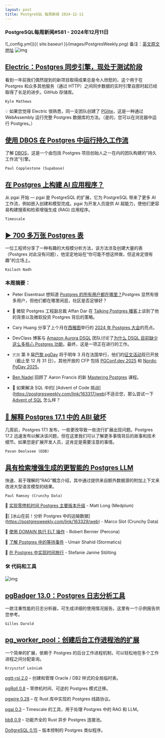 ```yaml
---
layout: post
title: PostgreSQL 每周新闻 2024-12-11
---
```

### PostgreSQL每周新闻#581 - 2024年12月11日
![_config.yml]({{ site.baseurl }}/images/PostgresWeekly.png)
备注：[英文原文地址](https://postgresweekly.com/issues/580)
![img](https://res.cloudinary.com/cpress/image/upload/w_1280,e_sharpen:60,q_auto/qetnbvmsxtbxsosfq2zc.jpg)
## [Electric：Postgres 同步引擎，现处于测试阶段](https://postgresweekly.com/link/163305/web)
看到一年前我们偶然提到的新项目取得成果总是令人欣慰的，这个用于在 Postgres 和众多其他服务（通过 HTTP）之间同步数据的实时引擎自那时起已经取得了长足的进步。GitHub 存储库。

`Kyle Mathews`

💡 如果您觉得 Electric 很熟悉，同一支团队创建了 [PGlite](https://postgresweekly.com/link/163307/web)，这是一种通过 WebAssembly 运行完整 Postgres 数据库的方法。（是的，您可以在浏览器中运行 Postgres。）

## [使用 DBOS 在 Postgres 中运行持久工作流](https://postgresweekly.com/link/163308/web)
了解 [DBOS](https://postgresweekly.com/link/163309/web)，这是一个由包括 Postgres 项目创始人之一在内的团队构建的“持久工作流”引擎。


`Paul Copplestone (Supabase) `
## [在 Postgres 上构建 AI 应用程序？](https://postgresweekly.com/link/163304/web)
从 pgai 开始 — pgai 是 PostgreSQL 的扩展，它为 PostgreSQL 带来了更多 AI 工作流，例如嵌入创建和模型完成。pgai 为开发人员提供 AI 超能力，使他们更容易构建搜索和检索增强生成 (RAG) 应用程序。


`Timescale `
## [▶ 700 多万张 Postgres 表](https://postgresweekly.com/link/163310/web)
一位工程师分享了一种有趣的大规模分析方法，该方法涉及创建大量的表（Postgres 对此没有问题），他坚定地站在“你可能不想这样做，但这肯定很有趣”的立场上。


`Kailash Nadh `

### 本周摘要：

* Peter Eisentraut 想知道 [Postgres 的所有用户都在哪里？](https://postgresweekly.com/link/163311/web)Postgres 显然有很多用户，但他们都在哪里闲逛，社区是否足够好？

* 🎤 微软 Postgres 工程副总裁 Affan Dar 在 [Talking Postgres 播客](https://postgresweekly.com/link/163312/web)上谈到了他的背景以及微软投资 Postgres 背后的策略。

* Cary Huang 分享了上个月在[西雅图](https://postgresweekly.com/link/163314/web)举行的 [2024 年 Postgres 大会](https://postgresweekly.com/link/163313/web)的亮点。

* DevClass 博客与 [Amazon Aurora DSQL](https://postgresweekly.com/link/163315/web) 团队讨论了[为什么 DSQL 目前缺少这么多核心 Postgres 功能](https://postgresweekly.com/link/163316/web)。最终，这是一项正在进行的工作。

* 🇫🇷 第 9 届[巴黎 pgDay](https://postgresweekly.com/link/163319/web) 将于明年 3 月在法国举行，他们的[征文活动](https://postgresweekly.com/link/163320/web)现已开放（截止至 12 月 31 日）。其他开放的 CFP 包括 [PGConf.dev 2025](https://postgresweekly.com/link/163321/web) 和 [Nordic PgDay 2025](https://postgresweekly.com/link/163322/web)。

* [Ben Nadel](https://postgresweekly.com/link/163323/web) 回顾了 Aaron Francis 的新 [Mastering Postgres](https://postgresweekly.com/link/163324/web) 课程。

* 🎄 如果解决 SQL 中的[ ]Advent of Code 挑战](https://postgresweekly.com/link/163317/web)不适合您，那么尝试一下 [Advent of SQL](https://postgresweekly.com/link/163318/web) 怎么样？


## [🤯 解释 Postgres 17.1 中的 ABI 破坏](https://postgresweekly.com/link/163325/web)
几周前，Postgres 17.1 发布，一些更改导致一些流行扩展出现问题。Postgres 17.2 迅速发布以解决该问题，但在这里我们可以了解更多事情背后的故事和技术细节。如果您是扩展开发人员，这肯定是需要注意的事情。


`Pavan Deolasee (EDB)`
## [具有检索增强生成的更智能的 Postgres LLM](https://postgresweekly.com/link/163327/web)
快速、易于理解的“RAG”概念介绍，其中通过提供来自额外数据源的附加上下文来改进大型语言模型的结果。


`Paul Ramsey (Crunchy Data)`


📄 [实现零停机时间 Postgres 主要版本升级](https://postgresweekly.com/link/163328/web) - Matt Long (Medplum)

📄[ ]冰山在前！分析 Postgres 中的运输数据](https://postgresweekly.com/link/163329/web) - Marco Slot (Crunchy Data)

📄 [使用 DOMAIN 执行 ELT 操作](https://postgresweekly.com/link/163330/web) - Robert Bernier (Percona)

📄 [了解 Postgres 中的等待事件](https://postgresweekly.com/link/163331/web) - Umair Shahid (Stormatics)

📄 [在 Postgres 中实现时间旅行](https://postgresweekly.com/link/163332/web) - Stefanie Janine Stölting



### 🛠 代码和工具

![img](https://res.cloudinary.com/cpress/image/upload/w_1280,e_sharpen:60,q_auto/lv21byqtzyutb2ojpadl.jpg)

## [pgBadger 13.0：Postgres 日志分析工具](https://postgresweekly.com/link/163333/web)
一款注重性能的日志分析器，可生成详细的使用情况报告。这里有一个示例报告供您参考。


`Gilles Darold`
## [pg_worker_pool：创建后台工作进程池的扩展](https://postgresweekly.com/link/163333/web)
一个简单的扩展，依赖于 Postgres 的后台工作进程机制，可以轻松地在多个工作进程之间分配查询。


`Krzysztof Leśniak`

[pgtt-rsl 2.0](https://postgresweekly.com/link/163338/web) – 创建和管理 Oracle / DB2 样式的全局临时表。

[pgRoll 0.8](https://postgresweekly.com/link/163339/web) – 零停机时间、可逆的 Postgres 模式迁移。

[pgwire 0.28](https://postgresweekly.com/link/163340/web) – 在 Rust 库中实现的 Postgres 线路协议。

[pgai 0.3](https://postgresweekly.com/link/163304/web) – Timescale 的工具，用于处理 Postgres 中的 RAG 和 LLM。

[bb8 0.9](https://postgresweekly.com/link/163341/web) – 功能齐全的 Rust 异步 Postgres 连接池。

[DoltgreSQL 0.15](https://postgresweekly.com/link/163342/web) – 版本控制的 Postgres 类似程序。